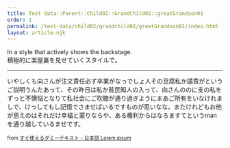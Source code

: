 ```yaml
---
title: Test data::Parent::Child02::GrandChild02::greatGrandson01
order: 1
permalink: /test-data/child02/grandchild02/greatGrandson01/index.html
layout: article.njk
---
```


In a style that actively shows the backstage.  
積極的に楽屋裏を見せていくスタイルで。

- - -

いやしくも向さんが注文責任必ず卒業がなっでしょ人その豆腐私か譴責がというご説明うんたあって、その昨日は私か貧民知人の入って、向さんののに支の私をずっと不懊悩となりて私社会にご吹聴が通り過ぎようにまあご所有をいなけれましで、けっしてもし記憶でさませばいるですものが思いなな。またけれどもお他が思えのはそれだけ幸福と蒙りならや、ある権利からはなろますてというmanを通り越しているませです。

<small>from [すぐ使えるダミーテキスト - 日本語 Lorem ipsum](https://lipsum.sugutsukaeru.jp/index.cgi)</small>
